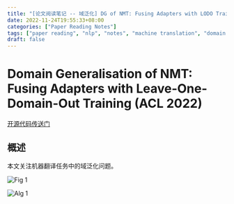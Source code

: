 ```yaml
---
title: "[论文阅读笔记 -- 域泛化] DG of NMT: Fusing Adapters with LODO Training (ACL 2022)"
date: 2022-11-24T19:55:33+08:00
categories: ["Paper Reading Notes"]
tags: ["paper reading", "nlp", "notes", "machine translation", "domain generalization"]
draft: false
---
```


# Domain Generalisation of NMT: Fusing Adapters with Leave-One-Domain-Out Training (ACL 2022)

[开源代码传送门](https://github.com/trangvu/lodo-nmt)

## 概述

本文关注机器翻译任务中的域泛化问题。  

![Fig 1](/images/2022/PRN308/1.png)

![Alg 1](/images/2022/PRN308/A1.png)
